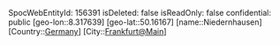 ﻿---
location: [50.16167,8.317639]
type: Station
tags:
- geo/Station

---
SpocWebEntityId: 156391
isDeleted: false
isReadOnly: false
confidential: public
[geo-lon::8.317639]
[geo-lat::50.16167]
[name::Niedernhausen]
[Country::[Germany](geo/Continent/Europe/Germany.md)]
[City::[Frankfurt@Main](geo/Continent/Europe/Germany/Hessen/Frankfurt@Main.md)]

